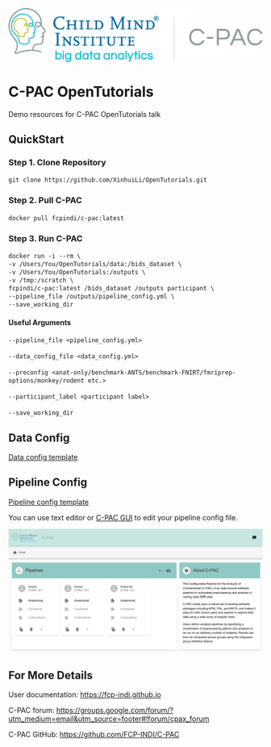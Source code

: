 ![header](img/CPAC-CMI.png)

# C-PAC OpenTutorials

Demo resources for C-PAC OpenTutorials talk

## QuickStart

### Step 1. Clone Repository
```
git clone https://github.com/XinhuiLi/OpenTutorials.git
```

### Step 2. Pull C-PAC
```
docker pull fcpindi/c-pac:latest
```

### Step 3. Run C-PAC
```
docker run -i --rm \
-v /Users/You/OpenTutorials/data:/bids_dataset \
-v /Users/You/OpenTutorials:/outputs \
-v /tmp:/scratch \
fcpindi/c-pac:latest /bids_dataset /outputs participant \
--pipeline_file /outputs/pipeline_config.yml \
--save_working_dir
```

#### Useful Arguments
```
--pipeline_file <pipeline_config.yml>

--data_config_file <data_config.yml>

--preconfig <anat-only/benchmark-ANTS/benchmark-FNIRT/fmriprep-options/monkey/rodent etc.>

--participant_label <participant label>

--save_working_dir
```

## Data Config
[Data config template](./data_config.yml)

## Pipeline Config
[Pipeline config template](./pipeline_config.yml)

You can use text editor or [C-PAC GUI](https://fcp-indi.github.io/C-PAC_GUI/versions/nightly/browser/#/) to edit your pipeline config file.

![gui](img/CPAC-GUI.jpg)

## For More Details
User documentation: https://fcp-indi.github.io

C-PAC forum: https://groups.google.com/forum/?utm_medium=email&utm_source=footer#!forum/cpax_forum

C-PAC GitHub: https://github.com/FCP-INDI/C-PAC
